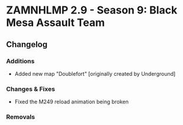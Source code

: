 # ZAMNHLMP 2.9 - Season 9: Black Mesa Assault Team
## Changelog

### Additions
- Added new map "Doublefort" [originally created by Underground]

### Changes & Fixes
- Fixed the M249 reload animation being broken

### Removals
